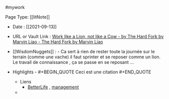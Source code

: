 #mywork 


Page Type: [[litNote]]
- Date : [[2021-09-13]]
- URL or Vault Link :  [Work like a Lion, not like a Cow - by The Hard Fork by Marvin Liao - The Hard Fork by Marvin Liao](https://hardfork.substack.com/p/work-like-a-lion-not-like-a-cow)
- [[WisdomNuggets]] :
		- Ca sert à rien de rester toute la journée sur le terrain (comme une vache) il faut sprinter et se reposer comme un lion. Le travail de connaissance , ça se passe en se reposant ...

- Highlights
		-
		  #+BEGIN_QUOTE
		  	 Ceci est une citation 
		  #+END_QUOTE
	- Liens
		- [BetterLife](BetterLife.md) , [management](management.md)
	-